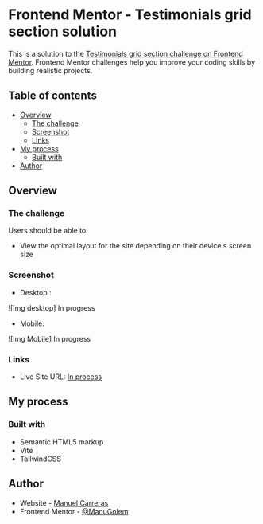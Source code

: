 # Frontend Mentor - Testimonials grid section solution

This is a solution to the [Testimonials grid section challenge on Frontend Mentor](https://www.frontendmentor.io/challenges/testimonials-grid-section-Nnw6J7Un7). Frontend Mentor challenges help you improve your coding skills by building realistic projects.

## Table of contents

- [Overview](#overview)
    - [The challenge](#the-challenge)
    - [Screenshot](#screenshot)
    - [Links](#links)
- [My process](#my-process)
    - [Built with](#built-with)
- [Author](#author)

## Overview

### The challenge

Users should be able to:

- View the optimal layout for the site depending on their device's screen size

### Screenshot

- Desktop :

![Img desktop] In progress

- Mobile:

![Img Mobile] In progress

### Links

- Live Site URL: [In process]("")

## My process

### Built with

- Semantic HTML5 markup
- Vite
- TailwindCSS

## Author

- Website - [Manuel Carreras](https://manuelcarreras.netlify.app/)
- Frontend Mentor - [@ManuGolem](https://www.frontendmentor.io/profile/ManuGolem)
